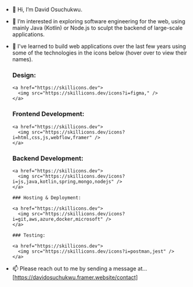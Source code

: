- 👋 Hi, I’m David Osuchukwu.
  
- 👀 I’m interested in exploring software engineering for the web, using mainly Java (Kotlin) or Node.js to sculpt the backend of large-scale applications.
  
- 🌱 I've learned to build web applications over the last few years using some of the technologies in the icons below (hover over to view their names).

    ### Design:
      
      <a href="https://skillicons.dev">
        <img src="https://skillicons.dev/icons?i=figma," />
      </a>
     
    ### Frontend Development:
      
      <a href="https://skillicons.dev">
        <img src="https://skillicons.dev/icons?i=html,css,js,webflow,framer" />
      </a>
    
     ### Backend Development:
    
      <a href="https://skillicons.dev">
        <img src="https://skillicons.dev/icons?i=js,java,kotlin,spring,mongo,nodejs" />
      </a>
    
      ### Hosting & Deployment:
      
      <a href="https://skillicons.dev">
        <img src="https://skillicons.dev/icons?i=git,aws,azure,docker,microsoft" />
      </a>
    
      ### Testing:
      
      <a href="https://skillicons.dev">
        <img src="https://skillicons.dev/icons?i=postman,jest" />
      </a>
  
  
- 📫 Please reach out to me by sending a message at... [https://davidosuchukwu.framer.website/contact]

<!---
dvco-xx/dvco-xx is a ✨ special ✨ repository because its `README.md` (this file) appears on your GitHub profile.
You can click the Preview link to take a look at your changes.
--->
